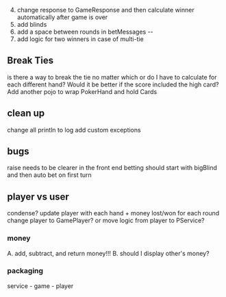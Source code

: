 
4. change response to GameResponse and then calculate winner automatically after game is over
6. add blinds
7. add a space between rounds in betMessages -- 
8. add logic for two winners in case of multi-tie

## Break Ties
is there a way to break the tie no matter which or do I have to calculate
for each different hand? 
Would it be better if the score included the high card?
Add another pojo to wrap PokerHand and hold Cards

## clean up
change all println to log
add custom exceptions

## bugs
raise needs to be clearer in the front end
betting should start with bigBlind and then auto bet on first turn

## player vs user
condense?
update player with each hand + money lost/won for each round
change player to GamePlayer? or move logic from player to PService?

### money
A. add, subtract, and return money!!!
B. should I display other's money?

### packaging 
service - game - player 